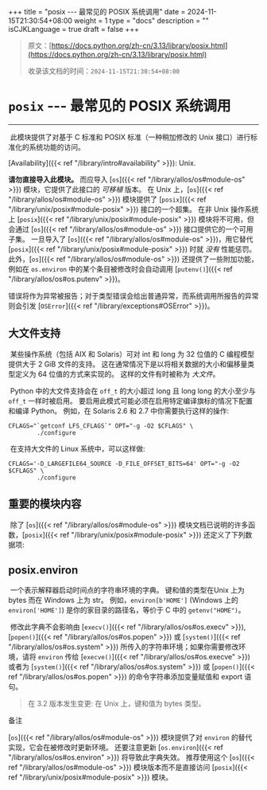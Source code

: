 +++
title = "posix --- 最常见的 POSIX 系统调用"
date = 2024-11-15T21:30:54+08:00
weight = 1
type = "docs"
description = ""
isCJKLanguage = true
draft = false
+++

> 原文：[https://docs.python.org/zh-cn/3.13/library/posix.html](https://docs.python.org/zh-cn/3.13/library/posix.html)
>
> 收录该文档的时间：`2024-11-15T21:30:54+08:00`

# `posix` --- 最常见的 POSIX 系统调用

------

​	此模块提供了对基于 C 标准和 POSIX 标准（一种稍加修改的 Unix 接口）进行标准化的系统功能的访问。

[Availability]({{< ref "/library/intro#availability" >}}): Unix.

**请勿直接导入此模块。** 而应导入 [`os`]({{< ref "/library/allos/os#module-os" >}}) 模块，它提供了此接口的 *可移植* 版本。 在 Unix 上，[`os`]({{< ref "/library/allos/os#module-os" >}}) 模块提供了 [`posix`]({{< ref "/library/unix/posix#module-posix" >}}) 接口的一个超集。 在非 Unix 操作系统上 [`posix`]({{< ref "/library/unix/posix#module-posix" >}}) 模块将不可用，但会通过 [`os`]({{< ref "/library/allos/os#module-os" >}}) 接口提供它的一个可用子集。 一旦导入了 [`os`]({{< ref "/library/allos/os#module-os" >}})，用它替代 [`posix`]({{< ref "/library/unix/posix#module-posix" >}}) 时就 *没有* 性能惩罚。 此外，[`os`]({{< ref "/library/allos/os#module-os" >}}) 还提供了一些附加功能，例如在 `os.environ` 中的某个条目被修改时会自动调用 [`putenv()`]({{< ref "/library/allos/os#os.putenv" >}})。

​	错误将作为异常被报告；对于类型错误会给出普通异常，而系统调用所报告的异常则会引发 [`OSError`]({{< ref "/library/exceptions#OSError" >}})。



## 大文件支持

​	某些操作系统（包括 AIX 和 Solaris）可对 int 和 long 为 32 位值的 C 编程模型提供大于 2 GiB 文件的支持。 这在通常情况下是以将相关数据的大小和偏移量类型定义为 64 位值的方式来实现的。 这样的文件有时被称为 *大文件*。

​	Python 中的大文件支持会在 `off_t` 的大小超过 long 且 long long 的大小至少与 `off_t` 一样时被启用。 要启用此模式可能必须在启用特定编译旗标的情况下配置和编译 Python。 例如，在 Solaris 2.6 和 2.7 中你需要执行这样的操作:

```
CFLAGS="`getconf LFS_CFLAGS`" OPT="-g -O2 $CFLAGS" \
        ./configure
```

​	在支持大文件的 Linux 系统中，可以这样做:

```
CFLAGS='-D_LARGEFILE64_SOURCE -D_FILE_OFFSET_BITS=64' OPT="-g -O2 $CFLAGS" \
        ./configure
```



## 重要的模块内容

​	除了 [`os`]({{< ref "/library/allos/os#module-os" >}}) 模块文档已说明的许多函数，[`posix`]({{< ref "/library/unix/posix#module-posix" >}}) 还定义了下列数据项:

## posix.**environ**

​	一个表示解释器启动时间点的字符串环境的字典。 键和值的类型在Unix 上为 bytes 而在 Windows 上为 str。 例如，`environ[b'HOME']` (Windows 上的 `environ['HOME']`) 是你的家目录的路径名，等价于 C 中的 `getenv("HOME")`。

​	修改此字典不会影响由 [`execv()`]({{< ref "/library/allos/os#os.execv" >}}), [`popen()`]({{< ref "/library/allos/os#os.popen" >}}) 或 [`system()`]({{< ref "/library/allos/os#os.system" >}}) 所传入的字符串环境；如果你需要修改环境，请将 `environ` 传给 [`execve()`]({{< ref "/library/allos/os#os.execve" >}}) 或者为 [`system()`]({{< ref "/library/allos/os#os.system" >}}) 或 [`popen()`]({{< ref "/library/allos/os#os.popen" >}}) 的命令字符串添加变量赋值和 export 语句。

> 在 3.2 版本发生变更: 在 Unix 上，键和值为 bytes 类型。

​备注
 

[`os`]({{< ref "/library/allos/os#module-os" >}}) 模块提供了对 `environ` 的替代实现，它会在被修改时更新环境。 还要注意更新 [`os.environ`]({{< ref "/library/allos/os#os.environ" >}}) 将导致此字典失效。 推荐使用这个 [`os`]({{< ref "/library/allos/os#module-os" >}}) 模块版本而不是直接访问 [`posix`]({{< ref "/library/unix/posix#module-posix" >}}) 模块。
